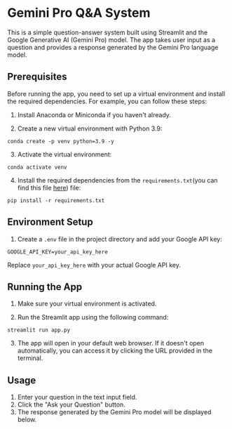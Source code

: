 # Gemini Pro Q&A System

This is a simple question-answer system built using Streamlit and the Google Generative AI (Gemini Pro) model. The app takes user input as a question and provides a response generated by the Gemini Pro language model.

## Prerequisites

Before running the app, you need to set up a virtual environment and install the required dependencies. For example, you can follow these steps:

1. Install Anaconda or Miniconda if you haven't already.

2. Create a new virtual environment with Python 3.9:

```
conda create -p venv python=3.9 -y
```

3. Activate the virtual environment:

```
conda activate venv
```

4. Install the required dependencies from the `requirements.txt`(you can find this file [here](https://huggingface.co/spaces/souvikmaji22/lfw_face_recognition)) file:

```
pip install -r requirements.txt
```

## Environment Setup

1. Create a `.env` file in the project directory and add your Google API key:

```
GOOGLE_API_KEY=your_api_key_here
```

Replace `your_api_key_here` with your actual Google API key.

## Running the App

1. Make sure your virtual environment is activated.

2. Run the Streamlit app using the following command:

```
streamlit run app.py
```

3. The app will open in your default web browser. If it doesn't open automatically, you can access it by clicking the URL provided in the terminal.

## Usage

1. Enter your question in the text input field.
2. Click the "Ask your Question" button.
3. The response generated by the Gemini Pro model will be displayed below.
